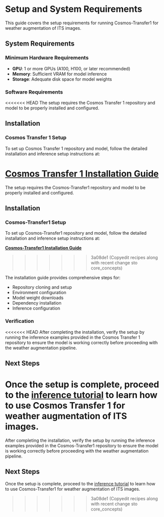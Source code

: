 # Setup and System Requirements

This guide covers the setup requirements for running Cosmos-Transfer1 for weather augmentation of ITS images.

## System Requirements

### Minimum Hardware Requirements

- **GPU**: 1 or more GPUs (A100, H100, or later recommended)
- **Memory**: Sufficient VRAM for model inference
- **Storage**: Adequate disk space for model weights

### Software Requirements

<<<<<<< HEAD
The setup requires the Cosmos Transfer 1 repository and model to be properly installed and configured.

## Installation

### Cosmos Transfer 1 Setup

To set up Cosmos Transfer 1 repository and model, follow the detailed installation and inference setup instructions at:

**[Cosmos Transfer 1 Installation Guide](https://github.com/nvidia-cosmos/cosmos-transfer1/blob/main/INSTALL.md#inference)**
=======
The setup requires the Cosmos-Transfer1 repository and model to be properly installed and configured.

## Installation

### Cosmos-Transfer1 Setup

To set up Cosmos-Transfer1 repository and model, follow the detailed installation and inference setup instructions at:

**[Cosmos-Transfer1 Installation Guide](https://github.com/nvidia-cosmos/cosmos-transfer1/blob/main/INSTALL.md#inference)**
>>>>>>> 3a08de1 (Copyedit recipes along with recent change sto core_concepts)

The installation guide provides comprehensive steps for:

- Repository cloning and setup
- Environment configuration
- Model weight downloads
- Dependency installation
- Inference configuration

### Verification

<<<<<<< HEAD
After completing the installation, verify the setup by running the inference examples provided in the Cosmos Transfer 1 repository to ensure the model is working correctly before proceeding with the weather augmentation pipeline.

## Next Steps

Once the setup is complete, proceed to the [inference tutorial](inference.md) to learn how to use Cosmos Transfer 1 for weather augmentation of ITS images.
=======
After completing the installation, verify the setup by running the inference examples provided in the Cosmos-Transfer1 repository to ensure the model is working correctly before proceeding with the weather augmentation pipeline.

## Next Steps

Once the setup is complete, proceed to the [inference tutorial](inference.md) to learn how to use Cosmos-Transfer1 for weather augmentation of ITS images.
>>>>>>> 3a08de1 (Copyedit recipes along with recent change sto core_concepts)
